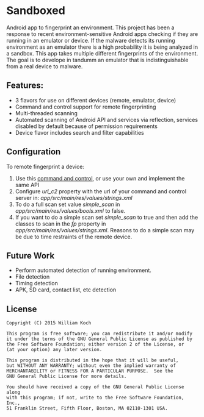 # Sandboxed

Android app to fingerprint an environment. 
This project has been a response to recent environment-sensitive Android apps checking if they are running in an emulator or device. 
If the malware detects its running environment as an emulator there is a high probability it is being analyzed in a sandbox. 
This app takes multiple different fingerprints of the environment. 
The goal is to develope in tandumm an emulator that is indistinguishable from a real device to malware.

Features:
--------
* 3 flavors for use on different devices (remote, emulator, device)
* Command and control support for remote fingerprinting
* Multi-threaded scanning
* Automated scanning of Android API and services via reflection, services disabled by default because of permission requirements
* Device flavor includes search and filter capabilities



Configuration
-------------
To remote fingerprint a device:

1. Use this [command and control](https://github.com/wil3/drop_server), or use your own and implement the same API
1. Configure *url_c2* property with the url of your command and control server in:
*app/src/main/res/values/strings.xml*
2. To do a full scan set value *simple_scan* in *app/src/main/res/values/bools.xml* to false.
3. If you want to do a simple scan set *simple_scan* to true and then add the classes to scan in the *fp* property in
*app/src/main/res/values/strings.xml*. Reasons to do a simple scan may be due to time restraints of the remote device.

Future Work
-----------
* Perform automated detection of running environment.
* File detection
* Timing detection
* APK, SD card, contact list, etc detection


License
-------

    Copyright (C) 2015 William Koch

    This program is free software; you can redistribute it and/or modify
    it under the terms of the GNU General Public License as published by
    the Free Software Foundation; either version 2 of the License, or
    (at your option) any later version.

    This program is distributed in the hope that it will be useful,
    but WITHOUT ANY WARRANTY; without even the implied warranty of
    MERCHANTABILITY or FITNESS FOR A PARTICULAR PURPOSE.  See the
    GNU General Public License for more details.

    You should have received a copy of the GNU General Public License along
    with this program; if not, write to the Free Software Foundation, Inc.,
    51 Franklin Street, Fifth Floor, Boston, MA 02110-1301 USA.
